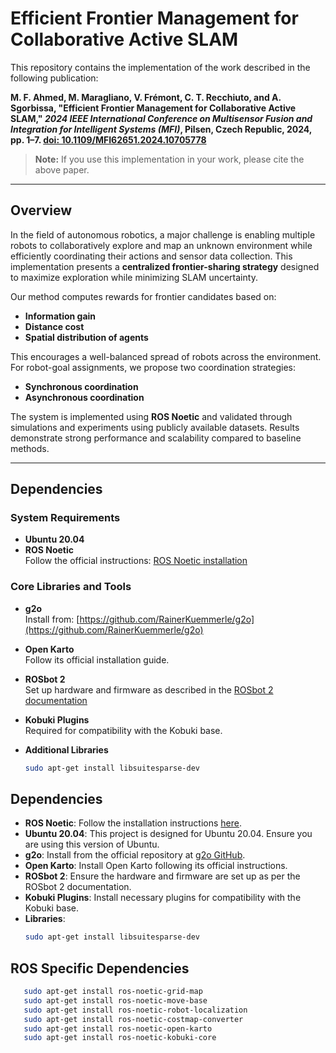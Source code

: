 # Efficient Frontier Management for Collaborative Active SLAM

This repository contains the implementation of the work described in the following publication:

**M. F. Ahmed, M. Maragliano, V. Frémont, C. T. Recchiuto, and A. Sgorbissa, "Efficient Frontier Management for Collaborative Active SLAM," *2024 IEEE International Conference on Multisensor Fusion and Integration for Intelligent Systems (MFI)*, Pilsen, Czech Republic, 2024, pp. 1–7. [doi: 10.1109/MFI62651.2024.10705778](https://doi.org/10.1109/MFI62651.2024.10705778)**

> **Note:** If you use this implementation in your work, please cite the above paper.

---

## Overview

In the field of autonomous robotics, a major challenge is enabling multiple robots to collaboratively explore and map an unknown environment while efficiently coordinating their actions and sensor data collection. This implementation presents a **centralized frontier-sharing strategy** designed to maximize exploration while minimizing SLAM uncertainty.

Our method computes rewards for frontier candidates based on:
- **Information gain**
- **Distance cost**
- **Spatial distribution of agents**

This encourages a well-balanced spread of robots across the environment. For robot-goal assignments, we propose two coordination strategies:
- **Synchronous coordination**
- **Asynchronous coordination**

The system is implemented using **ROS Noetic** and validated through simulations and experiments using publicly available datasets. Results demonstrate strong performance and scalability compared to baseline methods.

---

## Dependencies

### System Requirements
- **Ubuntu 20.04**  
- **ROS Noetic**  
  Follow the official instructions: [ROS Noetic installation](http://wiki.ros.org/noetic/Installation)

### Core Libraries and Tools
- **g2o**  
  Install from: [https://github.com/RainerKuemmerle/g2o](https://github.com/RainerKuemmerle/g2o)

- **Open Karto**  
  Follow its official installation guide.

- **ROSbot 2**  
  Set up hardware and firmware as described in the [ROSbot 2 documentation](https://husarion.com/manuals/rosbot/)

- **Kobuki Plugins**  
  Required for compatibility with the Kobuki base.

- **Additional Libraries**
  ```bash
  sudo apt-get install libsuitesparse-dev

## Dependencies
- **ROS Noetic**: Follow the installation instructions [here](http://wiki.ros.org/noetic/Installation).
- **Ubuntu 20.04**: This project is designed for Ubuntu 20.04. Ensure you are using this version of Ubuntu.
- **g2o**: Install from the official repository at [g2o GitHub](https://github.com/RainerKuemmerle/g2o).
- **Open Karto**: Install Open Karto following its official instructions.
- **ROSbot 2**: Ensure the hardware and firmware are set up as per the ROSbot 2 documentation.
- **Kobuki Plugins**: Install necessary plugins for compatibility with the Kobuki base.
- **Libraries**: 
  ```bash
  sudo apt-get install libsuitesparse-dev
  ```
## ROS Specific Dependencies
 ```bash
    sudo apt-get install ros-noetic-grid-map
    sudo apt-get install ros-noetic-move-base
    sudo apt-get install ros-noetic-robot-localization
    sudo apt-get install ros-noetic-costmap-converter
    sudo apt-get install ros-noetic-open-karto
    sudo apt-get install ros-noetic-kobuki-core

